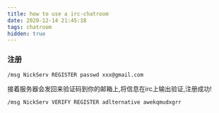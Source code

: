```yaml
---
title: how to use a irc-chatroom
date: 2020-12-14 21:45:18
tags: chatroom
hidden: true
---
```


### 注册
```bash
/msg NickServ REGISTER passwd xxx@gmail.com
```
接着服务器会发回来验证码到你的邮箱上,将信息在irc上输出验证,注册成功!
```bash
/msg NickServ VERIFY REGISTER adlternative awekqmudxgrr
```